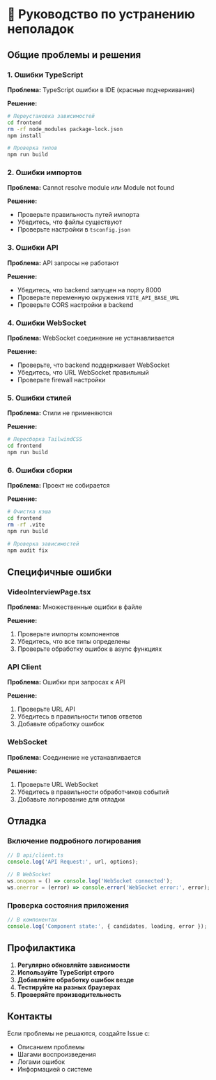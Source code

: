 # 🔧 Руководство по устранению неполадок

## Общие проблемы и решения

### 1. Ошибки TypeScript

**Проблема:** TypeScript ошибки в IDE (красные подчеркивания)

**Решение:**
```bash
# Переустановка зависимостей
cd frontend
rm -rf node_modules package-lock.json
npm install

# Проверка типов
npm run build
```

### 2. Ошибки импортов

**Проблема:** Cannot resolve module или Module not found

**Решение:**
- Проверьте правильность путей импорта
- Убедитесь, что файлы существуют
- Проверьте настройки в `tsconfig.json`

### 3. Ошибки API

**Проблема:** API запросы не работают

**Решение:**
- Убедитесь, что backend запущен на порту 8000
- Проверьте переменную окружения `VITE_API_BASE_URL`
- Проверьте CORS настройки в backend

### 4. Ошибки WebSocket

**Проблема:** WebSocket соединение не устанавливается

**Решение:**
- Проверьте, что backend поддерживает WebSocket
- Убедитесь, что URL WebSocket правильный
- Проверьте firewall настройки

### 5. Ошибки стилей

**Проблема:** Стили не применяются

**Решение:**
```bash
# Пересборка TailwindCSS
cd frontend
npm run build
```

### 6. Ошибки сборки

**Проблема:** Проект не собирается

**Решение:**
```bash
# Очистка кэша
cd frontend
rm -rf .vite
npm run build

# Проверка зависимостей
npm audit fix
```

## Специфичные ошибки

### VideoInterviewPage.tsx

**Проблема:** Множественные ошибки в файле

**Решение:**
1. Проверьте импорты компонентов
2. Убедитесь, что все типы определены
3. Проверьте обработку ошибок в async функциях

### API Client

**Проблема:** Ошибки при запросах к API

**Решение:**
1. Проверьте URL API
2. Убедитесь в правильности типов ответов
3. Добавьте обработку ошибок

### WebSocket

**Проблема:** Соединение не устанавливается

**Решение:**
1. Проверьте URL WebSocket
2. Убедитесь в правильности обработчиков событий
3. Добавьте логирование для отладки

## Отладка

### Включение подробного логирования

```typescript
// В api/client.ts
console.log('API Request:', url, options);

// В WebSocket
ws.onopen = () => console.log('WebSocket connected');
ws.onerror = (error) => console.error('WebSocket error:', error);
```

### Проверка состояния приложения

```typescript
// В компонентах
console.log('Component state:', { candidates, loading, error });
```

## Профилактика

1. **Регулярно обновляйте зависимости**
2. **Используйте TypeScript строго**
3. **Добавляйте обработку ошибок везде**
4. **Тестируйте на разных браузерах**
5. **Проверяйте производительность**

## Контакты

Если проблемы не решаются, создайте Issue с:
- Описанием проблемы
- Шагами воспроизведения
- Логами ошибок
- Информацией о системе
